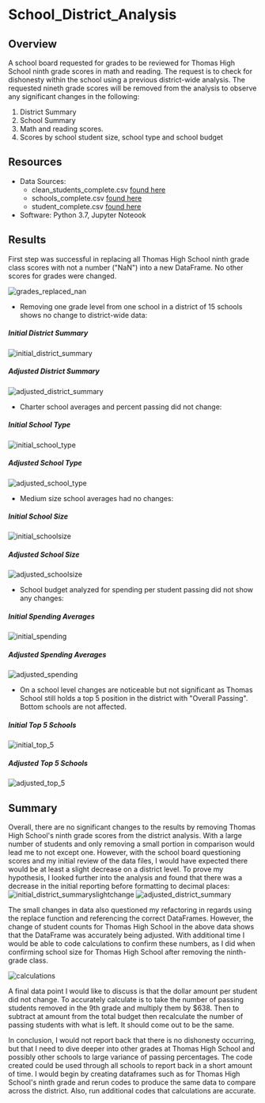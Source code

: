 # School_District_Analysis
## Overview
A school board requested for grades to be reviewed for Thomas High School ninth grade scores in math and reading. The request is to check for dishonesty within the school using a previous district-wide analysis. The requested nineth grade scores will be removed from the analysis to observe any significant changes in the following:
  1. District Summary
  2. School Summary
  3. Math and reading scores.
  4. Scores by school student size, school type and school budget

## Resources 
- Data Sources: 
  - clean_students_complete.csv [found here](https://github.com/LauraHaq/School_District_Analysis/blob/main/Resources/clean_students_complete.csv)
  - schools_complete.csv [found here](https://github.com/LauraHaq/School_District_Analysis/blob/main/Resources/schools_complete.csv)
  - student_complete.csv [found here](https://github.com/LauraHaq/School_District_Analysis/blob/main/Resources/students_complete.csv)
- Software: Python 3.7, Jupyter Noteook

## Results
First step was successful in replacing all Thomas High School ninth grade class scores with not a number ("NaN") into a new DataFrame. No other scores for grades were changed.

![grades_replaced_nan](https://user-images.githubusercontent.com/86267773/126931538-8c4e0c10-9781-4493-b30e-20d5e0c778ac.png)
- Removing one grade level from one school in a district of 15 schools shows no change to district-wide data:
##### Initial District Summary
![initial_district_summary](https://user-images.githubusercontent.com/86267773/126927347-05dbc341-48a7-45e9-8e50-9ebe57fe2d65.png)
##### Adjusted District Summary
![adjusted_district_summary](https://user-images.githubusercontent.com/86267773/126926923-86c4469b-8d0c-4a9f-b1dc-506e4aea2ba5.png)

- Charter school averages and percent passing did not change:
##### Initial School Type
![initial_school_type](https://user-images.githubusercontent.com/86267773/126930452-320dcfaa-1853-44b9-aa97-7d104534511c.png)
##### Adjusted School Type
![adjusted_school_type](https://user-images.githubusercontent.com/86267773/126930430-5aab84e7-62b6-4874-b278-3ab15b44880d.png)

- Medium size school averages had no changes:
##### Initial School Size
![initial_schoolsize](https://user-images.githubusercontent.com/86267773/126930598-e34b42d0-c76a-44be-a09f-dd4a8e6b6c77.png)
##### Adjusted School Size
![adjusted_schoolsize](https://user-images.githubusercontent.com/86267773/126930563-7be761b1-cc4d-4971-b72e-27a4c4dcbcf0.png)

- School budget analyzed for spending per student passing did not show any changes:
##### Initial Spending Averages
![initial_spending](https://user-images.githubusercontent.com/86267773/126931015-4d6a74d7-557e-415a-8049-1eb941143a3b.png)
##### Adjusted Spending Averages
![adjusted_spending](https://user-images.githubusercontent.com/86267773/126930993-6970ef2a-2c04-456f-bf1a-42c32fe35a0b.png)

- On a school level changes are noticeable but not significant as Thomas School still holds a top 5 position in the district with "Overall Passing". Bottom schools are not affected. 
##### Initial Top 5 Schools
![initial_top_5](https://user-images.githubusercontent.com/86267773/126933540-9bda2658-015a-4060-a5c3-36385b26f26f.png)
##### Adjusted Top 5 Schools
![adjusted_top_5](https://user-images.githubusercontent.com/86267773/126933410-d0f72985-0aad-4496-81f0-93c57cf756bc.png)


## Summary
Overall, there are no significant changes to the results by removing Thomas High School's ninth grade scores from the district analysis. With a large number of students and only removing a small portion in comparison would lead me to not except one. However, with the school board questioning scores and my initial review of the data files, I would have expected there would be at least a slight decrease on a district level. To prove my hypothesis, I looked further into the analysis and found that there was a decrease in the initial reporting before formatting to decimal places:
![initial_district_summaryslightchange](https://user-images.githubusercontent.com/86267773/126927704-f149e720-721a-4350-8166-492343b03c1d.png)
![adjusted_district_summary](https://user-images.githubusercontent.com/86267773/126926923-86c4469b-8d0c-4a9f-b1dc-506e4aea2ba5.png)

The small changes in data also questioned my refactoring in regards using the replace function and referencing the correct DataFrames. However, the change of student counts for Thomas High School in the above data shows that the DataFrame was accurately being adjusted. With additional time I would be able to code calculations to confirm these numbers, as I did when confirming school size for Thomas High School after removing the ninth-grade class. 

![calculations](https://user-images.githubusercontent.com/86267773/126935403-62b6c0c9-5243-4e91-afd2-f677d29f2c26.png)

A final data point I would like to discuss is that the dollar amount per student did not change. To accurately calculate is to take the number of passing students removed in the 9th grade and multiply them by $638. Then to subtract at amount from the total budget then recalculate the number of passing students with what is left. It should come out to be the same.

In conclusion, I would not report back that there is no dishonesty occurring, but that I need to dive deeper into other grades at Thomas High School and possibly other schools to large variance of passing percentages. The code created could be used through all schools to report back in a short amount of time. I would begin by creating dataframes such as for Thomas High School's ninth grade and rerun codes to produce the same data to compare across the district. Also, run additional codes that calculations are accurate. 
